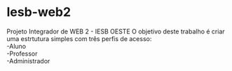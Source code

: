# Iesb-web2
Projeto Integrador de WEB 2 - IESB OESTE
O objetivo deste trabalho é criar uma estrtutura simples com três perfis de acesso:
<br>-Aluno
<br>-Professor
<br>-Administrador
